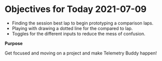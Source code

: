 # Objectives for Today 2021-07-09

- Finding the session best lap to begin prototyping a comparison laps.
- Playing with drawing a dotted line for the compared to lap.
- Toggles for the different inputs to reduce the mess of confusion.

**Purpose**

Get focused and moving on a project and make Telemetry Buddy happen!
